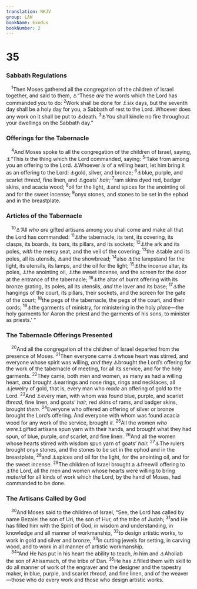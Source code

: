 ```yaml
---
translation: NKJV
group: LAW
bookName: Exodus 
bookNumber: 2
---
```


<div class="title"><h1>35</h1><h3>Sabbath Regulations</h3></div>
<span class="verse xu_35_1"> <sup>1</sup>Then Moses gathered all the congregation of the children of Israel together, and said to them, <a data-toggle="tooltip" data-placement="bottom" title="Ex. 34:32">⚓</a>“These <i>are</i> the words which the Lord has commanded <i>you</i> to do: </span>
<span class="verse xu_35_2"><sup>2</sup>Work shall be done for <a data-toggle="tooltip" data-placement="bottom" title="Ex. 20:9, 10; Lev. 23:3; Deut. 5:13">⚓</a>six days, but the seventh day shall be a holy day for you, a Sabbath of rest to the Lord. Whoever does any work on it shall be put to <a data-toggle="tooltip" data-placement="bottom" title="Num. 15:32–36">⚓</a>death. </span>
<span class="verse xu_35_3"><sup>3</sup><a data-toggle="tooltip" data-placement="bottom" title="Ex. 12:16; 16:23">⚓</a>You shall kindle no fire throughout your dwellings on the Sabbath day.”<br/></span>
<div class="title"><h3>Offerings for the Tabernacle</h3></div>
<span class="verse xu_35_4"> <sup>4</sup>And Moses spoke to all the congregation of the children of Israel, saying, <a data-toggle="tooltip" data-placement="bottom" title="Ex. 25:1, 2">⚓</a>“This <i>is</i> the thing which the Lord commanded, saying: </span>
<span class="verse xu_35_5"><sup>5</sup>‘Take from among you an offering to the Lord. <a data-toggle="tooltip" data-placement="bottom" title="Ex. 25:2; 1 Chr. 29:14; Mark 12:41–44; 2 Cor. 8:10–12; 9:7">⚓</a>Whoever <i>is</i> of a willing heart, let him bring it as an offering to the Lord: <a data-toggle="tooltip" data-placement="bottom" title="Ex. 38:24">⚓</a>gold, silver, and bronze; </span>
<span class="verse xu_35_6"><sup>6</sup><a data-toggle="tooltip" data-placement="bottom" title="Ex. 36:8">⚓</a>blue, purple, and scarlet <i>thread,</i> fine linen, and <a data-toggle="tooltip" data-placement="bottom" title="Ex. 36:14">⚓</a>goats’ <i>hair;</i></span>
<span class="verse xu_35_7"><sup>7</sup>ram skins dyed red, badger skins, and acacia wood; </span>
<span class="verse xu_35_8"><sup>8</sup>oil for the light, <a data-toggle="tooltip" data-placement="bottom" title="Ex. 25:6; 30:23–25">⚓</a>and spices for the anointing oil and for the sweet incense; </span>
<span class="verse xu_35_9"><sup>9</sup>onyx stones, and stones to be set in the ephod and in the breastplate.<br/></span>
<div class="title"><h3>Articles of the Tabernacle</h3></div>
<span class="verse xu_35_10"> <sup>10</sup><a data-toggle="tooltip" data-placement="bottom" title="Ex. 31:2–6; 36:1, 2">⚓</a>‘All <i>who</i> <i>are</i> gifted artisans among you shall come and make all that the Lord has commanded: </span>
<span class="verse xu_35_11"><sup>11</sup><a data-toggle="tooltip" data-placement="bottom" title="Ex. 26:1, 2; 36:14">⚓</a>the tabernacle, its tent, its covering, its clasps, its boards, its bars, its pillars, and its sockets; </span>
<span class="verse xu_35_12"><sup>12</sup><a data-toggle="tooltip" data-placement="bottom" title="Ex. 25:10–22">⚓</a>the ark and its poles, <i>with</i> the mercy seat, and the veil of the covering; </span>
<span class="verse xu_35_13"><sup>13</sup>the <a data-toggle="tooltip" data-placement="bottom" title="Ex. 25:23">⚓</a>table and its poles, all its utensils, <a data-toggle="tooltip" data-placement="bottom" title="Ex. 25:30; Lev. 24:5, 6">⚓</a>and the showbread; </span>
<span class="verse xu_35_14"><sup>14</sup>also <a data-toggle="tooltip" data-placement="bottom" title="Ex. 25:31">⚓</a>the lampstand for the light, its utensils, its lamps, and the oil for the light; </span>
<span class="verse xu_35_15"><sup>15</sup><a data-toggle="tooltip" data-placement="bottom" title="Ex. 30:1">⚓</a>the incense altar, its poles, <a data-toggle="tooltip" data-placement="bottom" title="Ex. 30:25">⚓</a>the anointing oil, <a data-toggle="tooltip" data-placement="bottom" title="Ex. 30:34–38">⚓</a>the sweet incense, and the screen for the door at the entrance of the tabernacle; </span>
<span class="verse xu_35_16"><sup>16</sup><a data-toggle="tooltip" data-placement="bottom" title="Ex. 27:1–8">⚓</a>the altar of burnt offering with its bronze grating, its poles, all its utensils, <i>and</i> the laver and its base; </span>
<span class="verse xu_35_17"><sup>17</sup><a data-toggle="tooltip" data-placement="bottom" title="Ex. 27:9–18">⚓</a>the hangings of the court, its pillars, their sockets, and the screen for the gate of the court; </span>
<span class="verse xu_35_18"><sup>18</sup>the pegs of the tabernacle, the pegs of the court, and their cords; </span>
<span class="verse xu_35_19"><sup>19</sup><a data-toggle="tooltip" data-placement="bottom" title="Ex. 31:10; 39:1, 41">⚓</a>the garments of ministry, for ministering in the holy <i>place</i>—the holy garments for Aaron the priest and the garments of his sons, to minister as priests.’ ”<br/></span>
<div class="title"><h3>The Tabernacle Offerings Presented</h3></div>
<span class="verse xu_35_20"> <sup>20</sup>And all the congregation of the children of Israel departed from the presence of Moses. </span>
<span class="verse xu_35_21"><sup>21</sup>Then everyone came <a data-toggle="tooltip" data-placement="bottom" title="Ex. 25:2; 35:5, 22, 26, 29; 36:2">⚓</a>whose heart was stirred, and everyone whose spirit was willing, <i>and</i> they <a data-toggle="tooltip" data-placement="bottom" title="Ex. 35:24">⚓</a>brought the Lord’s offering for the work of the tabernacle of meeting, for all its service, and for the holy garments. </span>
<span class="verse xu_35_22"><sup>22</sup>They came, both men and women, as many as had a willing heart, <i>and</i> brought <a data-toggle="tooltip" data-placement="bottom" title="Ex. 32:2, 3">⚓</a>earrings and nose rings, rings and necklaces, all <a data-toggle="tooltip" data-placement="bottom" title="Ex. 11:2">⚓</a>jewelry of gold, that is, every man who <i>made</i> an offering of gold to the Lord. </span>
<span class="verse xu_35_23"><sup>23</sup>And <a data-toggle="tooltip" data-placement="bottom" title="1 Chr. 29:8">⚓</a>every man, with whom was found blue, purple, and scarlet <i>thread,</i> fine linen, and goats’ <i>hair,</i> red skins of rams, and badger skins, brought <i>them.</i></span>
<span class="verse xu_35_24"><sup>24</sup>Everyone who offered an offering of silver or bronze brought the Lord’s offering. And everyone with whom was found acacia wood for any work of the service, brought <i>it.</i></span>
<span class="verse xu_35_25"><sup>25</sup>All the women <i>who</i> <i>were</i><a data-toggle="tooltip" data-placement="bottom" title="Ex. 28:3; 31:6; 36:1">⚓</a>gifted artisans spun yarn with their hands, and brought what they had spun, of blue, purple, <i>and</i> scarlet, and fine linen. </span>
<span class="verse xu_35_26"><sup>26</sup>And all the women whose hearts stirred with wisdom spun yarn of goats’ <i>hair.</i></span>
<span class="verse xu_35_27"><sup>27</sup><a data-toggle="tooltip" data-placement="bottom" title="1 Chr. 29:6; Ezra 2:68">⚓</a>The rulers brought onyx stones, and the stones to be set in the ephod and in the breastplate, </span>
<span class="verse xu_35_28"><sup>28</sup>and <a data-toggle="tooltip" data-placement="bottom" title="Ex. 30:23">⚓</a>spices and oil for the light, for the anointing oil, and for the sweet incense. </span>
<span class="verse xu_35_29"><sup>29</sup>The children of Israel brought a <a data-toggle="tooltip" data-placement="bottom" title="Ex. 35:5, 21; 36:3; 1 Chr. 29:9">⚓</a>freewill offering to <a data-toggle="tooltip" data-placement="bottom" title="Ex. 31:1–6">⚓</a>the Lord, all the men and women whose hearts were willing to bring <i>material</i> for all kinds of work which the Lord, by the hand of Moses, had commanded to be done.<br/></span>
<div class="title"><h3>The Artisans Called by God</h3></div>
<span class="verse xu_35_30"> <sup>30</sup>And Moses said to the children of Israel, “See, the Lord has called by name Bezalel the son of Uri, the son of Hur, of the tribe of Judah; </span>
<span class="verse xu_35_31"><sup>31</sup>and He has filled him with the Spirit of God, in wisdom and understanding, in knowledge and all manner of workmanship, </span>
<span class="verse xu_35_32"><sup>32</sup>to design artistic works, to work in gold and silver and bronze, </span>
<span class="verse xu_35_33"><sup>33</sup>in cutting jewels for setting, in carving wood, and to work in all manner of artistic workmanship.<br/></span>
<span class="verse xu_35_34"> <sup>34</sup>“And He has put in his heart the ability to teach, <i>in</i> him and <a data-toggle="tooltip" data-placement="bottom" title="Ex. 31:6">⚓</a>Aholiab the son of Ahisamach, of the tribe of Dan. </span>
<span class="verse xu_35_35"><sup>35</sup>He has <a data-toggle="tooltip" data-placement="bottom" title="Ex. 31:3, 6; 35:31; 1 Kin. 7:14; 2 Chr. 2:14; Is. 28:26">⚓</a>filled them with skill to do all manner of work of the engraver and the designer and the tapestry maker, in blue, purple, and scarlet <i>thread,</i> and fine linen, and of the weaver—those who do every work and those who design artistic works.<br/></span>
